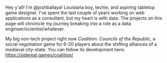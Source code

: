 Hey y'all! I'm @joshballaya! Louisiana boy, techie, and aspiring tabletop game designer.
I've spent the last couple of years working on web applications as a consultant, but my heart is with data. 
The projects on this page will chronicle my journey breaking into a role as a data engineer/scientist/whatever. 

My big non-tech project right now _Coalition: Councils of the Republic_, a social negotiation game for 6-20 players about the shifting alliances of a medieval city-state.
You can follow its development here: https://sidereal.games/coalition/
